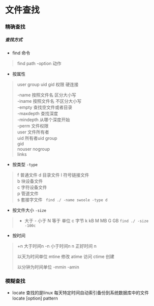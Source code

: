 # 文件查找

### 精确查找 

##### 查找方式



- find 命令
> find path -option 动作  

- 按属性 
> user group uid gid 权限 硬连接
> 
> -name 按照文件名 区分大小写     
> -iname 按照文件名 不区分大小写   
> -empty 查找空文件或者目录  
> -maxdepth 查找深度        
> -mindepth  从哪个深度开始    
> -perm 文件权限    
> user  文件所有者   
> uid  所有者uid 
> group     
> gid   
>nouser 
>nogroup    
>links  

- 按类型 `-type`
> f     普通文件
> d     目录文件
>l      符号链接文件  
>b  块设备文件   
>c      字符设备文件  
>p  管道文件    
>s  套接字文件
> ` find ./ -name swoole -type d`
   



- 按文件大小 `-size`

> + 大于 - 小于 N 等于
> 单位 
> c  字节 k kB M MB  G GB 
> `find ./ -size -100c`

- 按时间

> +n  大于时间n
> -n  小于时间n
> n     正好时间 n
>
> 以天为时间单位
>mtine  修改
>atime 访问
>ctime 创建
>
>以分钟为时间单位
>-mmin
>-amin


### 模糊查找    
- locate
查找的是linux 每天特定时间自动索引备份到系统数据库中的文件
locate [option] pattern
